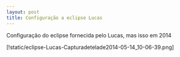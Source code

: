 ```yaml
---
layout: post
title: Configuração a eclipse Lucas
---
```


Configuração do eclipse fornecida pelo Lucas, mas isso em 2014

[!static/eclipse-Lucas-Capturadetelade2014-05-14_10-06-39.png]
